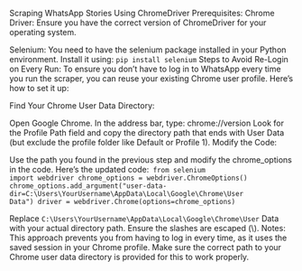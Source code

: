 Scraping WhatsApp Stories Using ChromeDriver
Prerequisites:
Chrome Driver: Ensure you have the correct version of ChromeDriver for your operating system.

Selenium: You need to have the selenium package installed in your Python environment. Install it using:
<code>pip install selenium</code>
Steps to Avoid Re-Login on Every Run:
To ensure you don’t have to log in to WhatsApp every time you run the scraper, you can reuse your existing Chrome user profile. Here’s how to set it up:

Find Your Chrome User Data Directory:

Open Google Chrome.
In the address bar, type: chrome://version
Look for the Profile Path field and copy the directory path that ends with User Data (but exclude the profile folder like Default or Profile 1).
Modify the Code:

Use the path you found in the previous step and modify the chrome_options in the code. Here’s the updated code:<code>
from selenium import webdriver
chrome_options = webdriver.ChromeOptions()
chrome_options.add_argument("user-data-dir=C:\\Users\\YourUsername\\AppData\\Local\\Google\\Chrome\\User Data")
driver = webdriver.Chrome(options=chrome_options)
</code>

Replace <code>C:\\Users\\YourUsername\\AppData\\Local\\Google\\Chrome\\User</code> Data with your actual directory path. Ensure the slashes are escaped (\\).
Notes:
This approach prevents you from having to log in every time, as it uses the saved session in your Chrome profile.
Make sure the correct path to your Chrome user data directory is provided for this to work properly.
